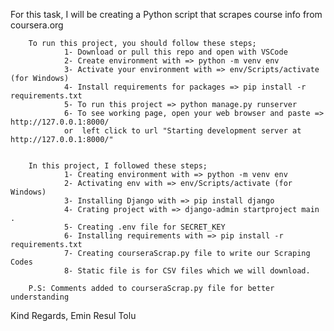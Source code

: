 For this task, I will be creating a Python script that scrapes course info from coursera.org
        
        To run this project, you should follow these steps;
                1- Download or pull this repo and open with VSCode
                2- Create environment with => python -m venv env
                3- Activate your environment with => env/Scripts/activate (for Windows)
                4- Install requirements for packages => pip install -r requirements.txt
                5- To run this project => python manage.py runserver
                6- To see working page, open your web browser and paste => http://127.0.0.1:8000/ 
                or  left click to url "Starting development server at http://127.0.0.1:8000/"


        In this project, I followed these steps;
                1- Creating environment with => python -m venv env
                2- Activating env with => env/Scripts/activate (for Windows)
                3- Installing Django with => pip install django
                4- Crating project with => django-admin startproject main .
                5- Creating .env file for SECRET_KEY
                6- Installing requirements with => pip install -r requirements.txt
                7- Creating courseraScrap.py file to write our Scraping Codes
                8- Static file is for CSV files which we will download.
        
        P.S: Comments added to courseraScrap.py file for better understanding

Kind Regards,
Emin Resul Tolu

